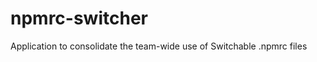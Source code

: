 npmrc-switcher
==============

Application to consolidate the team-wide use of Switchable .npmrc files

